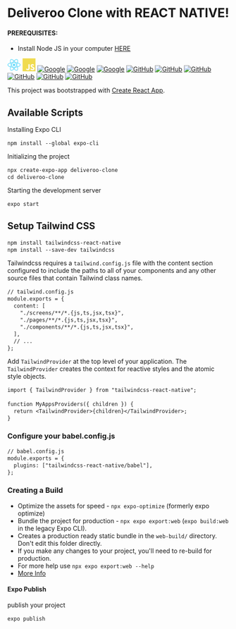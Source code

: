 # Deliveroo Clone with REACT NATIVE!

#### PREREQUISITES:
- Install Node JS in your computer <a href='https://nodejs.org/en/'>HERE</a>

<a href="#facebook"><img src="https://raw.githubusercontent.com/devicons/devicon/master/icons/react/react-original.svg" alt="Facebook" width="30" height="30" /></a>
<a href="#instagram"><img src="https://raw.githubusercontent.com/devicons/devicon/master/icons/javascript/javascript-plain.svg" alt="Instagram" width="30" height="30" /></a>
<a href="#google"><img src="https://raw.githubusercontent.com/atulmy/oauth/master/web/public/images/social/google.svg" alt="Google" width="30" height="30" /></a>
<a href="#google"><img src="https://user-images.githubusercontent.com/99184393/180461713-76c02155-35f5-497e-b3a3-364fec13da39.png" alt="Google" width="30" height="30" /></a>
<a href="#google"><img src="https://user-images.githubusercontent.com/99184393/180462270-ea4a249c-627c-4479-9431-5c3fd25454c4.png" alt="Google" width="30" height="30" /></a>
<a href="#github"><img src="https://user-images.githubusercontent.com/99184393/182531543-22e5cec1-bf41-444c-80b0-c2b7205b99ca.png" alt="GitHub" width="30" height="30" /></a>
<a href="#github"><img src="https://user-images.githubusercontent.com/99184393/182531694-325c7651-c586-4b79-9304-9b7d39fd2a95.png" alt="GitHub" width="30" height="30" /></a>
<a href="#github"><img src="https://user-images.githubusercontent.com/99184393/182531879-62dd069e-d5aa-456c-874e-fb5303a5fa3c.png" alt="GitHub" width="30" height="30" /></a>
<a href="#github"><img src="https://github.githubassets.com/images/modules/logos_page/Octocat.png" alt="GitHub" width="30" height="30" /></a>
<a href="#github"><img src="https://raw.githubusercontent.com/atulmy/oauth/master/web/public/images/tech/github.svg" alt="GitHub" width="30" height="30" /></a>
<a href="#github"><img src="https://assets.stickpng.com/images/580b57fcd9996e24bc43c520.png" alt="GitHub" width="30" height="30" /></a>

This project was bootstrapped with [Create React App](https://github.com/facebook/create-react-app).

## Available Scripts
 Installing Expo CLI

```
npm install --global expo-cli
```
Initializing the project
```
npx create-expo-app deliveroo-clone 
cd deliveroo-clone
```

 Starting the development server
```
expo start
```
## Setup Tailwind CSS
```
npm install tailwindcss-react-native
npm install --save-dev tailwindcss
```
Tailwindcss requires a ``tailwind.config.js`` file with the content section configured to include the paths to all of your components and any other source files that contain Tailwind class names.
```
// tailwind.config.js
module.exports = {
  content: [
    "./screens/**/*.{js,ts,jsx,tsx}",
    "./pages/**/*.{js,ts,jsx,tsx}",
    "./components/**/*.{js,ts,jsx,tsx}",
  ],
  // ...
};
```
Add ``TailwindProvider`` at the top level of your application. The ``TailwindProvider`` creates the context for reactive styles and the atomic style objects.
```
import { TailwindProvider } from "tailwindcss-react-native";

function MyAppsProviders({ children }) {
  return <TailwindProvider>{children}</TailwindProvider>;
}
```
### Configure your babel.config.js
```
// babel.config.js
module.exports = {
  plugins: ["tailwindcss-react-native/babel"],
};
```

### Creating a Build
- Optimize the assets for speed - ``npx expo-optimize`` (formerly expo optimize)
- Bundle the project for production - ``npx expo export:web`` (``expo build:web`` in the legacy Expo CLI).
- Creates a production ready static bundle in the ``web-build/`` directory. Don't edit this folder directly.
- If you make any changes to your project, you'll need to re-build for production.
- For more help use ``npx expo export:web --help``
- <a href="https://docs.expo.dev/eas" target="_blank">More Info</a>

#### Expo Publish
publish your project
```
expo publish
```
